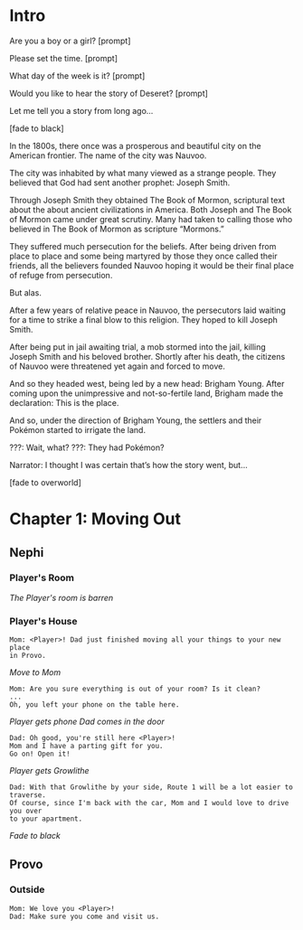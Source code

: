 # Intro

Are you a boy or a girl?
[prompt]

Please set the time.
[prompt]

What day of the week is it?
[prompt]

Would you like to hear the story of Deseret?
[prompt]

Let me tell you a story from long ago...

[fade to black]

In the 1800s, there once was a prosperous and beautiful city on
the American frontier. The name of the city was Nauvoo.

The city was inhabited by what many viewed as a strange people.
They believed that God had sent another prophet: Joseph Smith.

Through Joseph Smith they obtained The Book of Mormon, scriptural text about
the about ancient civilizations in America.
Both Joseph and The Book of Mormon came under great scrutiny.
Many had taken to calling those who believed in The Book of Mormon as
scripture “Mormons.”

They suffered much persecution for the beliefs.
After being driven from place to place and some being martyred by those they
once called their friends, all the believers founded Nauvoo hoping it would be
their final place of refuge from persecution.

But alas.

After a few years of relative peace in Nauvoo, the persecutors laid waiting
for a time to strike a final blow to this religion.
They hoped to kill Joseph Smith.

After being put in jail awaiting trial, a mob stormed into the jail, killing
Joseph Smith and his beloved brother.
Shortly after his death, the citizens of Nauvoo were threatened yet again and
forced to move.

And so they headed west, being led by a new head: Brigham Young.
After coming upon the unimpressive and not-so-fertile land,
Brigham made the declaration:
This is the place.

And so, under the direction of Brigham Young, the settlers and their Pokémon
started to irrigate the land.

???: Wait, what?
???: They had Pokémon?

Narrator: I thought I was certain that’s how the story went, but…

[fade to overworld]

# Chapter 1: Moving Out

## Nephi

### Player's Room
*The Player's room is barren*

### Player's House
```
Mom: <Player>! Dad just finished moving all your things to your new place
in Provo.
```
*Move to Mom*
```
Mom: Are you sure everything is out of your room? Is it clean?
...
Oh, you left your phone on the table here.
```
*Player gets phone*
*Dad comes in the door*
```
Dad: Oh good, you're still here <Player>!
Mom and I have a parting gift for you.
Go on! Open it!
```
*Player gets Growlithe*
```
Dad: With that Growlithe by your side, Route 1 will be a lot easier to traverse.
Of course, since I'm back with the car, Mom and I would love to drive you over
to your apartment.
```
*Fade to black*

## Provo

### Outside

```
Mom: We love you <Player>!
Dad: Make sure you come and visit us.
```
